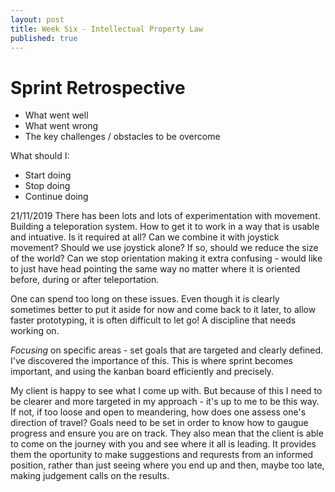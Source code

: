 ```yaml
---
layout: post
title: Week Six - Intellectual Property Law
published: true
---
```





# Sprint Retrospective

* What went well
* What went wrong
* The key challenges / obstacles to be overcome

What should I:
* Start doing
* Stop doing
* Continue doing

21/11/2019
There has been lots and lots of experimentation with movement. Building a teleporation system. How to get it to work in a way that is usable and intuative. Is it required at all? Can we combine it with joystick movement? Should we use joystick alone? If so, should we reduce the size of the world? Can we stop orientation making it extra confusing - would like to just have head pointing the same way no matter where it is oriented before, during or after teleportation. 

One can spend too long on these issues. Even though it is clearly sometimes better to put it aside for now and come back to it later, to allow faster prototyping, it is often difficult to let go! A discipline that needs working on.

*Focusing* on specific areas - set goals that are targeted and clearly defined. I've discovered the importance of this. This is where sprint becomes important, and using the kanban board efficiently and precisely.

My client is happy to see what I come up with. But because of this I need to be clearer and more targeted in my approach - it's up to me to be this way. If not, if too loose and open to meandering, how does one assess one's direction of travel? Goals need to be set in order to know how to gaugue progress and ensure you are on track. They also mean that the client is able to come on the journey with you and see where it all is leading. It provides them the oportunity to make suggestions and requrests from an informed position, rather than just seeing where you end up and then, maybe too late, making judgement calls on the results. 



